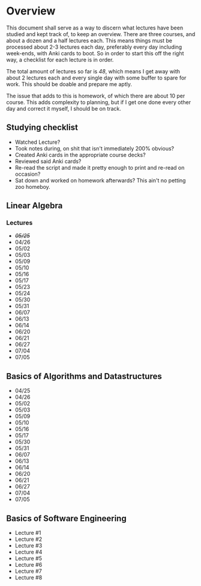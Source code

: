# Overview
This document shall serve as a way to discern what lectures have been studied
and kept track of, to keep an overview. There are three courses, and about a
dozen and a half lectures each. This means things must be processed about 2-3
lectures each day, preferably every day including week-ends, with Anki cards to
boot. So in order to start this off the right way, a checklist for each lecture
is in order.

The total amount of lectures so far is _48_, which means I get away with about 2
lectures each and every single day with some buffer to spare for work. This
should be doable and prepare me aptly. 

The issue that adds to this is homework, of which there are about 10 per course.
This adds complexity to planning, but if I get one done every other day and
correct it myself, I should be on track. 

## Studying checklist
- Watched Lecture? 
- Took notes during, on shit that isn't immediately 200% obvious? 
- Created Anki cards in the appropriate course decks? 
- Reviewed said Anki cards? 
- Re-read the script and made it pretty enough to print and re-read on
  occasion?
- Sat down and worked on homework afterwards? This ain't no petting zoo homeboy.

## Linear Algebra
### Lectures
- *~~05/25~~*
- 04/26
- 05/02
- 05/03
- 05/09
- 05/10
- 05/16
- 05/17
- 05/23
- 05/24
- 05/30
- 05/31
- 06/07
- 06/13
- 06/14
- 06/20
- 06/21
- 06/27
- 07/04
- 07/05

## Basics of Algorithms and Datastructures
- 04/25
- 04/26
- 05/02
- 05/03
- 05/09
- 05/10
- 05/16
- 05/17
- 05/30
- 05/31
- 06/07
- 06/13
- 06/14
- 06/20
- 06/21
- 06/27
- 07/04
- 07/05

## Basics of Software Engineering
- Lecture #1
- Lecture #2
- Lecture #3
- Lecture #4
- Lecture #5
- Lecture #6
- Lecture #7
- Lecture #8

